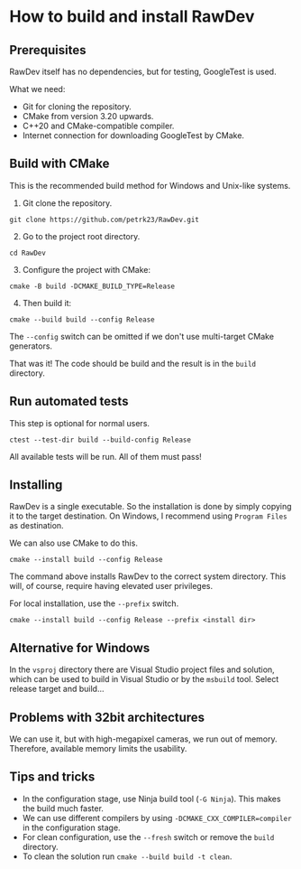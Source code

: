 How to build and install RawDev
===============================

Prerequisites
-------------
RawDev itself has no dependencies, but for testing,
GoogleTest is used.

What we need:
* Git for cloning the repository.
* CMake from version 3.20 upwards.
* C++20 and CMake-compatible compiler.
* Internet connection for downloading GoogleTest by CMake.

Build with CMake
----------------
This is the recommended build method for Windows
and Unix-like systems.

1) Git clone the repository.
```
git clone https://github.com/petrk23/RawDev.git
```
2) Go to the project root directory.
```
cd RawDev
```
3) Configure the project with CMake:
```
cmake -B build -DCMAKE_BUILD_TYPE=Release
```
4) Then build it:
```
cmake --build build --config Release
```
The `--config` switch can be omitted if we don't use multi-target
CMake generators.

That was it! The code should be build and the result is in the
`build` directory.

Run automated tests
-------------------
This step is optional for normal users.
```
ctest --test-dir build --build-config Release
```

All available tests will be run. All of them must pass!

Installing
----------
RawDev is a single executable. So the installation is done
by simply copying it to the target destination. On Windows,
I recommend using `Program Files` as destination.

We can also use CMake to do this.
```
cmake --install build --config Release
```
The command above installs RawDev to the correct system directory.
This will, of course, require having elevated user privileges.

For local installation, use the `--prefix` switch.
```
cmake --install build --config Release --prefix <install dir>
```

Alternative for Windows
-----------------------
In the `vsproj` directory there are Visual Studio project files
and solution, which can be used to build in Visual Studio or by
the `msbuild` tool. Select release target and build...

Problems with 32bit architectures
---------------------------------
We can use it, but with high-megapixel cameras, we run out of memory.
Therefore, available memory limits the usability.

Tips and tricks
---------------
* In the configuration stage, use Ninja build tool (`-G Ninja`).
  This makes the build much faster.
* We can use different compilers by using
  `-DCMAKE_CXX_COMPILER=compiler` in the configuration stage.
* For clean configuration, use the `--fresh` switch or remove
  the `build` directory.
* To clean the solution run `cmake --build build -t clean`.
